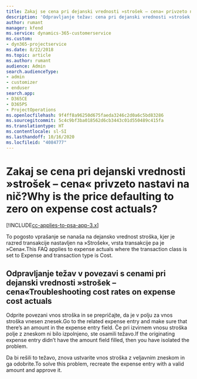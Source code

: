 ```yaml
---
title: Zakaj se cena pri dejanski vrednosti »strošek – cena« privzeto nastavi na nič?
description: 'Odpravljanje težav: cena pri dejanski vrednosti »strošek – cena« se privzeto nastavi na 0.'
author: rumant
manager: kfend
ms.service: dynamics-365-customerservice
ms.custom:
- dyn365-projectservice
ms.date: 8/22/2018
ms.topic: article
ms.author: rumant
audience: Admin
search.audienceType:
- admin
- customizer
- enduser
search.app:
- D365CE
- D365PS
- ProjectOperations
ms.openlocfilehash: 9f4ff8a96250d675faeda3246c2d0a6c5bd83286
ms.sourcegitcommit: 5c4c9bf3ba018562d6cb3443c01d550489c415fa
ms.translationtype: HT
ms.contentlocale: sl-SI
ms.lasthandoff: 10/16/2020
ms.locfileid: "4084777"
---
```

# <a name="why-is-the-price-defaulting-to-zero-on-expense-cost-actuals"></a><span data-ttu-id="21e70-103">Zakaj se cena pri dejanski vrednosti »strošek – cena« privzeto nastavi na nič?</span><span class="sxs-lookup"><span data-stu-id="21e70-103">Why is the price defaulting to zero on expense cost actuals?</span></span>

[!INCLUDE[cc-applies-to-psa-app-3.x](../includes/cc-applies-to-psa-app-3x.md)]

<span data-ttu-id="21e70-104">To pogosto vprašanje se nanaša na dejansko vrednost stroška, kjer je razred transakcije nastavljen na »Strošek«, vrsta transakcije pa je »Cena«.</span><span class="sxs-lookup"><span data-stu-id="21e70-104">This FAQ applies to expense actuals where the transaction class is set to Expense and transaction type is Cost.</span></span>

## <a name="troubleshooting-cost-rates-on-expense-cost-actuals"></a><span data-ttu-id="21e70-105">Odpravljanje težav v povezavi s cenami pri dejanski vrednosti »strošek – cena«</span><span class="sxs-lookup"><span data-stu-id="21e70-105">Troubleshooting cost rates on expense cost actuals</span></span>

<span data-ttu-id="21e70-106">Odprite povezani vnos stroška in se prepričajte, da je v polju za vnos stroška vnesen znesek.</span><span class="sxs-lookup"><span data-stu-id="21e70-106">Go to the related expense entry and make sure that there’s an amount in the expense entry field.</span></span> <span data-ttu-id="21e70-107">Če pri izvirnem vnosu stroška polje z zneskom ni bilo izpolnjeno, ste osamili težavo.</span><span class="sxs-lookup"><span data-stu-id="21e70-107">If the originating expense entry didn’t have the amount field filled, then you have isolated the problem.</span></span>
 
<span data-ttu-id="21e70-108">Da bi rešili to težavo, znova ustvarite vnos stroška z veljavnim zneskom in ga odobrite.</span><span class="sxs-lookup"><span data-stu-id="21e70-108">To solve this problem, recreate the expense entry with a valid amount and approve it.</span></span>
